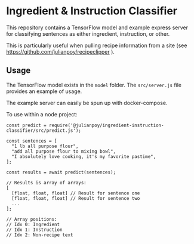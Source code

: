 # Ingredient & Instruction Classifier

This repository contains a TensorFlow model and example express server for classifying sentences as either ingredient, instruction, or other.

This is particularly useful when pulling recipe information from a site (see https://github.com/julianpoy/recipeclipper ).

## Usage

The TensorFlow model exists in the `model` folder. The `src/server.js` file provides an example of usage.

The example server can easily be spun up with docker-compose.

To use within a node project:

```
const predict = require('@julianpoy/ingredient-instruction-classifier/src/predict.js');

const sentences = [
  "1 lb all purpose flour",
  "add all purpose flour to mixing bowl",
  "I absolutely love cooking, it's my favorite pastime",
];

const results = await predict(sentences);

// Results is array of arrays:
[
  [float, float, float] // Result for sentence one
  [float, float, float] // Result for sentence two
  ...
];

// Array positions:
// Idx 0: Ingredient
// Idx 1: Instruction
// Idx 2: Non-recipe text
```
